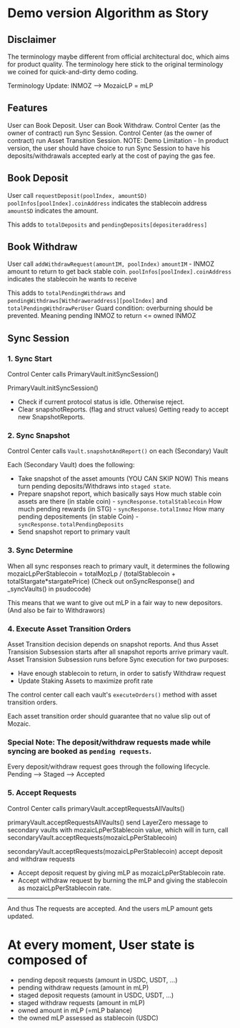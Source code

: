 # Demo version Algorithm as Story

## Disclaimer

The terminology maybe different from official architectural doc, which aims for product quality.
The terminology here stick to the original terminology we coined for quick-and-dirty demo coding.

Terminology Update:
INMOZ --> MozaicLP = mLP

## Features

User can Book Deposit.
User can Book Withdraw.
Control Center (as the owner of contract) run Sync Session.
Control Center (as the owner of contract) run Asset Transition Session.
NOTE: Demo Limitation - In product version, the user should have choice to run Sync Session to have his deposits/withdrawals accepted early at the cost of paying the gas fee.

## Book Deposit

User call `requestDeposit(poolIndex, amountSD)`
`poolInfos[poolIndex].coinAddress` indicates the stablecoin address
`amountSD` indicates the amount.

This adds to `totalDeposits` and `pendingDeposits[depositeraddress]`

## Book Withdraw

User call `addWithdrawRequest(amountIM, poolIndex)`
`amountIM` - INMOZ amount to return to get back stable coin.
`poolInfos[poolIndex].coinAddress` indicates the stablecoin he wants to receive

This adds to `totalPendingWithdraws` and `pendingWithdraws[Withdraworaddress][poolIndex]` and `totalPendingWithdrawPerUser`
Guard condition: overburning should be prevented. Meaning pending INMOZ to return <= owned INMOZ

## Sync Session

### 1. Sync Start

Control Center calls PrimaryVault.initSyncSession()

PrimaryVault.initSyncSession()
- Check if current protocol status is idle. Otherwise reject.
- Clear snapshotReports. (flag and struct values) Getting ready to accept new SnapshotReports.

### 2. Sync Snapshot

Control Center calls `Vault.snapshotAndReport()` on each (Secondary) Vault

Each (Secondary Vault) does the following:

- Take snapshot of the asset amounts (YOU CAN SKIP NOW)
    This means turn pending deposits/Withdraws into `staged state`.
- Prepare snapshot report, which basically says
    How much stable coin assets are there (in stable coin) - `syncResponse.totalStablecoin`
    How much pending rewards (in STG) - `syncResponse.totalInmoz`
    How many pending depositements (in stable Coin)  - `syncResponse.totalPendingDeposits`
    <!-- How mnay pending Withdraws (in INMOZ)  -->
- Send snapshot report to primary vault

### 3. Sync Determine

When all sync responses reach to primary vault, it determines the following
mozaicLpPerStablecoin = totalMozLp / (totalStablecoin + totalStargate*stargatePrice)
(Check out onSyncResponse() and _syncVaults() in psudocode)

This means that we want to give out mLP in a fair way to new depositors.
(And also be fair to Withdrawors)

### 4. Execute Asset Transition Orders

Asset Transition decision depends on snapshot reports.
And thus Asset Transision Subsession starts after all snapshot reports arrive primary vault.
Asset Transision Subsession runs before Sync execution for two purposes:

- Have enough stablecoin to return, in order to satisfy Withdraw request
- Update Staking Assets to maximize profit rate

The control center call each vault's `executeOrders()` method with asset transition orders.

Each asset transition order should guarantee that no value slip out of Mozaic.

### Special Note: The deposit/withdraw requests made while syncing are booked as `pending requests`.

Every deposit/withdraw request goes through the following lifecycle.
Pending --> Staged --> Accepted

### 5. Accept Requests

Control Center calls primaryVault.acceptRequestsAllVaults()

primaryVault.acceptRequestsAllVaults() send LayerZero message to secondary vaults with mozaicLpPerStablecoin value, which will in turn,
call secondaryVault.acceptRequests(mozaicLpPerStablecoin)

secondaryVault.acceptRequests(mozaicLpPerStablecoin) accept deposit and withdraw requests

- Accept deposit request by giving mLP as mozaicLpPerStablecoin rate.
- Accept withdraw request by burning the mLP and giving the stablecoin as mozaicLpPerStablecoin rate.

----
And thus
The requests are accepted. And the users mLP amount gets updated.

# At every moment, User state is composed of

- pending deposit requests (amount in USDC, USDT, ...)
- pending withdraw requests (amount in mLP)
- staged deposit requests (amount in USDC, USDT, ...)
- staged withdraw requests (amount in mLP)
- owned amount in mLP (=mLP balance)
- the owned mLP assessed as stablecoin (USDC)
